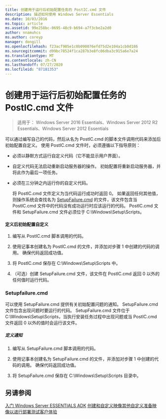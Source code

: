 ```yaml
---
title: 创建用于运行后初始配置任务的 PostIC.cmd 文件
description: 描述如何使用 Windows Server Essentials
ms.date: 10/03/2016
ms.topic: article
ms.assetid: 99e258bc-0695-48c9-b694-a7f3cbe2a2d0
author: nnamuhcs
ms.author: coreyp
manager: dongill
ms.openlocfilehash: f23acf905e1c0b090076efd75d2e104a1cb0d186
ms.sourcegitcommit: d99bc78524f1ca287b3e8fc06dba3c915a6e7a24
ms.translationtype: MT
ms.contentlocale: zh-CN
ms.lasthandoff: 07/27/2020
ms.locfileid: "87181353"
---
```

# <a name="create-the-posticcmd-file-for-running-post-initial-configuration-tasks"></a>创建用于运行后初始配置任务的 PostIC.cmd 文件

>适用于： Windows Server 2016 Essentials、Windows Server 2012 R2 Essentials、Windows Server 2012 Essentials

可以通过编写自己的代码，然后从名为 PostIC.cmd 的脚本文件调用代码来添加后初始配置自定义。 使用 PostIC.cmd 文件时，必须遵循以下指导原则：

- 必须以静默方式运行自定义代码（它不能显示用户界面）。

- 自定义代码无法启动重新启动服务器的操作。 初始配置将重新启动服务器，并将此作为最后一项任务。

- 必须在三分钟之内运行你的自定义代码。

  将 PostIC.cmd 文件定义为当代码运行成功时返回 0。 如果返回任何其他值，则操作系统会查找名为 [SetupFailure.cmd](Create-the-PostIC.cmd-File-for-Running-Post-Initial-Configuration-Tasks.md#BKMK_SetupFailure) 的文件，该文件包含当 PostIC.cmd 文件中的代码没有成功运行时应该运行的代码。 PostIC.cmd 文件和 SetupFailure.cmd 文件必须位于 C:\Windows\Setup\Scripts。

#### <a name="to-define-post-initial-configuration-customizations"></a>定义后初始配置自定义

1.  编写从 PostIC.cmd 脚本调用的代码。

2.  使用记事本创建名为 PostIC.cmd 的文件，并添加对步骤 1 中创建的代码的调用。 确保代码返回成功值。

3.  将 PostIC.cmd 保存在 C:\Windows\Setup\Scripts 中。

4.  （可选）创建 SetupFailure.cmd 文件，该文件在 PostIC.cmd 返回 0 以外的任何值时运行代码。

###  <a name="setupfailurecmd"></a><a name="BKMK_SetupFailure"></a>Setupfailure.cmd
 可以使用 SetupFailure.cmd 提供有关初始配置问题的通知。 SetupFailure.cmd 文件包含出现问题时要运行的代码。 SetupFailure.cmd 文件位于 C:\Windows\Setup\Scripts，当执行安装任务过程中出现问题或当 PostIC.cmd 文件返回 0 以外的值时会运行该文件。

##### <a name="to-define-notifications"></a>定义通知

1.  编写从 SetupFailure.cmd 脚本调用的代码。

2.  使用记事本创建名为 SetupFailure.cmd 的文件，并添加对步骤 1 中创建的代码的调用。 确保代码返回成功值。

3.  将 SetupFailure.cmd 保存在 C:\Windows\Setup\Scripts 目录中。

## <a name="see-also"></a>另请参阅
 [入门 Windows Server ESSENTIALS ADK](Getting-Started-with-the-Windows-Server-Essentials-ADK.md) [创建和自定义映像](Creating-and-Customizing-the-Image.md)[其他自定义](Additional-Customizations.md)[准备映像以进行部署](Preparing-the-Image-for-Deployment.md)[测试客户体验](Testing-the-Customer-Experience.md)